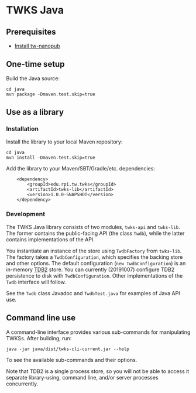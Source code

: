 # TWKS Java

## Prerequisites

* [Install tw-nanopub](https://github.com/tetherless-world/tw-nanopub)

## One-time setup

Build the Java source:

    cd java
    mvn package -Dmaven.test.skip=true

## Use as a library

### Installation

Install the library to your local Maven repository:

    cd java
    mvn install -Dmaven.test.skip=true
    
Add the library to your Maven/SBT/Gradle/etc. dependencies:
        
        <dependency>
            <groupId>edu.rpi.tw.twks</groupId>
            <artifactId>twks-lib</artifactId>
            <version>1.0.0-SNAPSHOT</version>
        </dependency>

### Development

The TWKS Java library consists of two modules, `twks-api` and `twks-lib`. The former contains the public-facing API (the class `Twdb`), while the latter contains implementations of the API.

You instantiate an instance of the store using `TwdbFactory` from `twks-lib`. The factory takes a `TwdbConfiguration`, which specifies the backing store and other options. The default configuration (`new TwdbConfiguration`) is an in-memory [TDB2](https://jena.apache.org/documentation/tdb2/) store. You can currently (20191007) configure TDB2 persistence to disk with `TwdbConfiguration`. Other implementations of the `Twdb` interface will follow.

See the `Twdb` class Javadoc and `TwdbTest.java` for examples of Java API use.

## Command line use

A command-line interface provides various sub-commands for manipulating TWKSs. After building, run:

    java -jar java/dist/twks-cli-current.jar --help

To see the available sub-commands and their options.
   
Note that TDB2 is a single process store, so you will not be able to access it separate library-using, command line, and/or server processes concurrently. 
